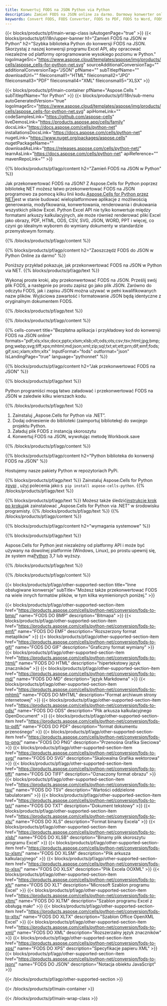 ```yaml
---
title: Konwertuj FODS na JSON Python via Python
description: Zamień FODS na JSON online za darmo. Darmowy konwerter online z FODS na JSON. Python FODS do JSON. FODS do JSON przez Python.
keywords: Convert FODS, FODS Converter, FODS to PDF, FODS to Word, FODS to PPT, FODS to Image
---
```

{{< blocks/products/pf/main-wrap-class isAutogenPage="true" >}}
{{< blocks/products/pf/i18n/upper-banner h1="Zamień FODS na JSON w Python" h2="Szybka biblioteka Python do konwersji FODS na JSON. Skorzystaj z naszej konwersji programu Excel API, aby opracować niezależne od platformy oprogramowanie wysokiego poziomu w Python." logoImageSrc="https://www.aspose.cloud/templates/aspose/img/products/cells/aspose_cells-for-python-net.svg" sourceAdditionalConversionTag="" additionalConversionTag="JSON" pfName="" subTitlepfName="" downloadUrl="" fileiconsmall1="HTML" fileiconsmall2="JPG" fileiconsmall3="PDF" fileiconsmall4="XML" fileiconsmall5="XLSX" >}}

{{< blocks/products/pf/main-container pfName="Aspose.Cells " subTitlepfName="for Python" >}}
{{< blocks/products/pf/i18n/sub-menu autoGeneratedVersion="true" logoImageSrc="https://www.aspose.cloud/templates/aspose/img/products/cells/aspose_cells-for-python-net.svg" apiHomeLink="" codeSamplesLink="https://github.com/aspose-cells" liveDemosLink="https://products.aspose.app/cells/family" docsLink="https://docs.aspose.com/cells/python-net" installationsDocsLink="https://docs.aspose.com/cells/python-net" nugetLink="https://www.nuget.org/packages/aspose.cells" nugetPackageName="" downloadAsLink="https://releases.aspose.com/cells/python-net/" learnAsLink="https://docs.aspose.com/cells/python-net" apiReference="" mavenRepoLink="" >}}


{{% blocks/products/pf/agp/content h2="Zamień FODS na JSON w Python" %}}

 Jak przekonwertować FODS na JSON? Z Aspose.Cells for Python poprzez bibliotekę NET możesz łatwo przekonwertować FODS na JSON programowo za pomocą kilku linii kodu.[Aspose.Cells for Python przez NET](https://pypi.org/project/aspose-cells-python/)jest w stanie budować wieloplatformowe aplikacje z możliwością generowania, modyfikowania, konwertowania, renderowania i drukowania wszystkich plików Excel. Python Excel API nie tylko konwertuje między formatami arkuszy kalkulacyjnych, ale może również renderować pliki Excel jako obrazy, PDF, HTML, ODS, CSV, SVG, JSON, WORD, PPT i więcej, co czyni go idealnym wyborem do wymiany dokumenty w standardzie przemysłowym formaty.

{{% /blocks/products/pf/agp/content %}}


{{% blocks/products/pf/agp/content h2="Zaoszczędź FODS do JSON w Python Online za darmo" %}}

Poniższy przykład pokazuje, jak przekonwertować FODS na JSON w Python via NET.
{{% blocks/products/pf/agp/text %}}

Wykonaj proste kroki, aby przekonwertować FODS na JSON. Prześlij swój plik FODS, a następnie po prostu zapisz go jako plik JSON. Zarówno do odczytu FODS, jak i zapisu JSON można używać w pełni kwalifikowanych nazw plików. Wyjściowa zawartość i formatowanie JSON będą identyczne z oryginalnym dokumentem FODS.

{{% /blocks/products/pf/agp/text %}}

{{% /blocks/products/pf/agp/content %}}

{{% cells-convert title="Bezpłatna aplikacja i przykładowy kod do konwersji FODS na JSON online" formats="pdf;xls;xlsx;docx;pptx;xlsm;xlsb;xlt;ods;ots;csv;tsv;html;jpg;bmp;png;webp;svg;tiff;xps;mhtml;md;json;xml;zip;sql;txt;et;ett;prn;dif;emf;fods;gif;sxc;xlam;xltm;xltx" InputFormat="fods" outformat="json" IsLandingPage="true" language="pythonnet" %}}

{{% blocks/products/pf/agp/content h2="Jak przekonwertować FODS na JSON" %}}

{{% blocks/products/pf/agp/text %}}

 Python programiści mogą łatwo załadować i przekonwertować FODS na JSON w zaledwie kilku wierszach kodu.

{{% /blocks/products/pf/agp/text %}}

1.  Zainstaluj „Aspose.Cells for Python via .NET”.
1.  Dodaj odniesienie do biblioteki (zaimportuj bibliotekę) do swojego projektu Python.
1.  Załaduj plik FODS z instancją skoroszytu
1.  Konwertuj FODS na JSON, wywołując metodę Workbook.save

{{% /blocks/products/pf/agp/content %}}


{{% blocks/products/pf/agp/content h2="Python biblioteka do konwersji FODS na JSON" %}}

Hostujemy nasze pakiety Python w repozytoriach PyPi.

{{% blocks/products/pf/agp/text %}}
Zainstaluj Aspose.Cells for Python z<a href="https://pypi.org/project/aspose-cells-python/">pypi</a> , użyj polecenia jako:<code>$ pip install aspose-cells-python</code>.
{{% /blocks/products/pf/agp/text %}}

{{% blocks/products/pf/agp/text %}}
 Możesz także śledzić[instrukcje krok po kroku](https://docs.aspose.com/cells/python-net/getting-started/)jak zainstalować „Aspose.Cells for Python via .NET” w środowisku programisty.
{{% /blocks/products/pf/agp/text %}}
{{% /blocks/products/pf/agp/content %}}

{{% blocks/products/pf/agp/content h2="wymagania systemowe" %}}

{{% blocks/products/pf/agp/text %}}

Aspose.Cells for Python jest niezależny od platformy API i może być używany na dowolnej platformie (Windows, Linux), po prostu upewnij się, że system ma[Python](https://www.python.org/downloads/) 3,7 lub wyższy.
 
{{% /blocks/products/pf/agp/text %}}

{{% /blocks/products/pf/agp/content %}}



{{< blocks/products/pf/agp/other-supported-section title="Inne obsługiwane konwersje" subTitle="Możesz także przekonwertować FODS na wiele innych formatów plików, w tym kilka wymienionych poniżej." >}}

{{< blocks/products/pf/agp/other-supported-section-item href="https://products.aspose.com/cells/python-net/conversion/fods-to-bmp/" name="FODS DO BMP" description="Bitmapa" >}}
{{< blocks/products/pf/agp/other-supported-section-item href="https://products.aspose.com/cells/python-net/conversion/fods-to-emf/" name="FODS DO EMF" description="Rozszerzony format metaplików" >}}
{{< blocks/products/pf/agp/other-supported-section-item href="https://products.aspose.com/cells/python-net/conversion/fods-to-gif/" name="FODS DO GIF" description="Graficzny format wymiany" >}}
{{< blocks/products/pf/agp/other-supported-section-item href="https://products.aspose.com/cells/python-net/conversion/fods-to-html/" name="FODS DO HTML" description="hipertekstowy język znaczników" >}}
{{< blocks/products/pf/agp/other-supported-section-item href="https://products.aspose.com/cells/python-net/conversion/fods-to-md/" name="FODS DO MD" description="język Markdowna" >}}
{{< blocks/products/pf/agp/other-supported-section-item href="https://products.aspose.com/cells/python-net/conversion/fods-to-mhtml/" name="FODS DO MHTML" description="Format archiwum strony internetowej" >}}
{{< blocks/products/pf/agp/other-supported-section-item href="https://products.aspose.com/cells/python-net/conversion/fods-to-ods/" name="FODS DO ODS" description="Plik arkusza kalkulacyjnego OpenDocument" >}}
{{< blocks/products/pf/agp/other-supported-section-item href="https://products.aspose.com/cells/python-net/conversion/fods-to-pdf/" name="FODS DO PDF" description="format dokumentu przenośnego" >}}
{{< blocks/products/pf/agp/other-supported-section-item href="https://products.aspose.com/cells/python-net/conversion/fods-to-png/" name="FODS DO PNG" description="Przenośna Grafika Sieciowa" >}}
{{< blocks/products/pf/agp/other-supported-section-item href="https://products.aspose.com/cells/python-net/conversion/fods-to-svg/" name="FODS DO SVG" description="Skalowalna Grafika wektorowa" >}}
{{< blocks/products/pf/agp/other-supported-section-item href="https://products.aspose.com/cells/python-net/conversion/fods-to-tiff/" name="FODS DO TIFF" description="Oznaczony format obrazu" >}}
{{< blocks/products/pf/agp/other-supported-section-item href="https://products.aspose.com/cells/python-net/conversion/fods-to-tsv/" name="FODS DO TSV" description="Wartości oddzielone tabulatorami" >}}
{{< blocks/products/pf/agp/other-supported-section-item href="https://products.aspose.com/cells/python-net/conversion/fods-to-txt/" name="FODS DO TXT" description="Dokument tekstowy" >}}
{{< blocks/products/pf/agp/other-supported-section-item href="https://products.aspose.com/cells/python-net/conversion/fods-to-xls/" name="FODS DO XLS" description="Format binarny Excela" >}}
{{< blocks/products/pf/agp/other-supported-section-item href="https://products.aspose.com/cells/python-net/conversion/fods-to-xlsb/" name="FODS DO XLSB" description="Binarny plik skoroszytu programu Excel" >}}
{{< blocks/products/pf/agp/other-supported-section-item href="https://products.aspose.com/cells/python-net/conversion/fods-to-xlsm/" name="FODS DO XLSM" description="Plik arkusza kalkulacyjnego" >}}
{{< blocks/products/pf/agp/other-supported-section-item href="https://products.aspose.com/cells/python-net/conversion/fods-to-xlsx/" name="FODS DO XLSX" description="Plik Excela OOXML" >}}
{{< blocks/products/pf/agp/other-supported-section-item href="https://products.aspose.com/cells/python-net/conversion/fods-to-xlt/" name="FODS DO XLT" description="Microsoft Szablon programu Excel" >}}
{{< blocks/products/pf/agp/other-supported-section-item href="https://products.aspose.com/cells/python-net/conversion/fods-to-xltm/" name="FODS DO XLTM" description="Szablon programu Excel z obsługą makr" >}}
{{< blocks/products/pf/agp/other-supported-section-item href="https://products.aspose.com/cells/python-net/conversion/fods-to-xltx/" name="FODS DO XLTX" description="Szablon Office OpenXML Excel" >}}
{{< blocks/products/pf/agp/other-supported-section-item href="https://products.aspose.com/cells/python-net/conversion/fods-to-xml/" name="FODS DO XML" description="Rozszerzalny język znaczników" >}}
{{< blocks/products/pf/agp/other-supported-section-item href="https://products.aspose.com/cells/python-net/conversion/fods-to-xps/" name="FODS DO XPS" description="Specyfikacje papieru XML" >}}
{{< blocks/products/pf/agp/other-supported-section-item href="https://products.aspose.com/cells/python-net/conversion/fods-to-json/" name="FODS DO JSON" description="Notacja obiektu JavaScript" >}}

{{< /blocks/products/pf/agp/other-supported-section >}}

{{< /blocks/products/pf/main-container >}}
    
{{< /blocks/products/pf/main-wrap-class >}}
